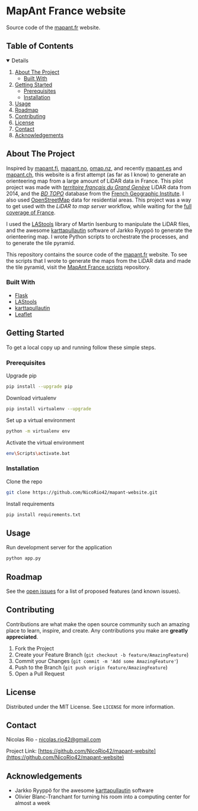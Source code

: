 # MapAnt France website

Source code of the [mapant.fr](http://mapant.fr/) website.

<!-- TABLE OF CONTENTS -->
## Table of Contents
<details open="open">
  <ol>
    <li>
      <a href="#about-the-project">About The Project</a>
      <ul>
        <li><a href="#built-with">Built With</a></li>
      </ul>
    </li>
    <li>
      <a href="#getting-started">Getting Started</a>
      <ul>
        <li><a href="#prerequisites">Prerequisites</a></li>
        <li><a href="#installation">Installation</a></li>
      </ul>
    </li>
    <li><a href="#usage">Usage</a></li>
    <li><a href="#roadmap">Roadmap</a></li>
    <li><a href="#contributing">Contributing</a></li>
    <li><a href="#license">License</a></li>
    <li><a href="#contact">Contact</a></li>
    <li><a href="#acknowledgements">Acknowledgements</a></li>
  </ol>
</details>



<!-- ABOUT THE PROJECT -->
## About The Project

Inspired by [mapant.fi](http://mapant.fi), [mapant.no](http://mapant.no), [omap.nz](http://omap.nz), and recently [mapant.es](http://mapant.es) and [mapant.ch](https://mapant.ch/), this website is a first attempt (as far as I know) to generate an orienteering map from a large amount of LiDAR data in France. This pilot project was made with *[territoire français du Grand Genève](https://www.data.gouv.fr/fr/datasets/carroyage-des-dalles-des-points-lidar-2014-territoire-francais-grand-geneve/)* LiDAR data from 2014, and the *[BD TOPO](https://geoservices.ign.fr/documentation/diffusion/telechargement-donnees-libres.html#bd-topo)* database from the [French Geographic Institute](https://www.ign.fr/). I also used [OpenStreetMap](https://www.openstreetmap.org) data for residential areas. This project was a way to get used with the *LiDAR to map server* workflow, while waiting for the [full coverage of France](https://www.ign.fr/institut/nos-activites/lidar-hd-une-couverture-nationale-dici-2025).

I used the [LAStools](https://rapidlasso.com/LAStools/) library of Martin Isenburg to manipulate the LiDAR files, and the awesome [karttapullautin](http://www.routegadget.net/karttapullautin/) software of Jarkko Ryyppö to generate the orienteering map. I wrote Python scripts to orchestrate the processes, and to generate the tile pyramid.

This repository contains the source code of the [mapant.fr](http://mapant.fr/) website. To see the scripts that I wrote to generate the maps from the LiDAR data and made the tile pyramid, visit the [MapAnt France scripts](https://github.com/NicoRio42/mapant-scripts) repository.

### Built With

* [Flask](https://flask.palletsprojects.com/en/2.0.x/)
* [LAStools](https://rapidlasso.com/LAStools/)
* [karttapullautin](http://www.routegadget.net/karttapullautin/)
* [Leaflet](https://leafletjs.com/)


<!-- GETTING STARTED -->
## Getting Started

To get a local copy up and running follow these simple steps.

### Prerequisites

Upgrade pip
```sh
pip install --upgrade pip
```
Download virtualenv
```sh
pip install virtualenv --upgrade
```
Set up a virtual environment
```sh
python -m virtualenv env
```
Activate the virtual environment
```sh
env\Scripts\activate.bat
```

### Installation

Clone the repo
```sh
git clone https://github.com/NicoRio42/mapant-website.git
```
Install requirements
```sh
pip install requirements.txt
```

<!-- USAGE -->
## Usage

Run development server for the application
```sh
python app.py
```


<!-- ROADMAP -->
## Roadmap

See the [open issues](https://github.com/NicoRio42/mapant-website/issues) for a list of proposed features (and known issues).



<!-- CONTRIBUTING -->
## Contributing

Contributions are what make the open source community such an amazing place to learn, inspire, and create. Any contributions you make are **greatly appreciated**.

1. Fork the Project
2. Create your Feature Branch (`git checkout -b feature/AmazingFeature`)
3. Commit your Changes (`git commit -m 'Add some AmazingFeature'`)
4. Push to the Branch (`git push origin feature/AmazingFeature`)
5. Open a Pull Request



<!-- LICENSE -->
## License

Distributed under the MIT License. See `LICENSE` for more information.



<!-- CONTACT -->
## Contact

Nicolas Rio - nicolas.rio42@gmail.com

Project Link: [https://github.com/NicoRio42/mapant-website](https://github.com/NicoRio42/mapant-website)


<!-- ACKNOWLEDGEMENTS -->
## Acknowledgements

* Jarkko Ryyppö for the awesome [karttapullautin](http://www.routegadget.net/karttapullautin/) software
* Olivier Blanc-Tranchant for turning his room into a computing center for almost a week
